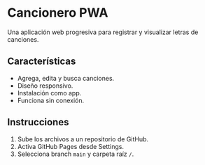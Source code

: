 # Cancionero PWA

Una aplicación web progresiva para registrar y visualizar letras de canciones.

## Características

- Agrega, edita y busca canciones.
- Diseño responsivo.
- Instalación como app.
- Funciona sin conexión.

## Instrucciones

1. Sube los archivos a un repositorio de GitHub.
2. Activa GitHub Pages desde Settings.
3. Selecciona branch `main` y carpeta raíz `/`.
